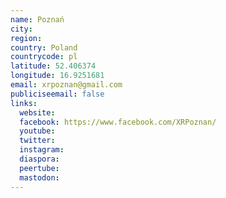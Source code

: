 ```yaml
---
name: Poznań
city:
region:
country: Poland
countrycode: pl
latitude: 52.406374
longitude: 16.9251681
email: xrpoznan@gmail.com
publiciseemail: false
links:
  website:
  facebook: https://www.facebook.com/XRPoznan/
  youtube:
  twitter:
  instagram:
  diaspora:
  peertube:
  mastodon:
---
```

